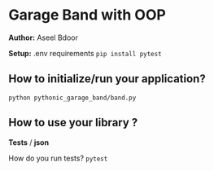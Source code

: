 # Garage Band with OOP
**Author:** Aseel Bdoor

**Setup:** .env requirements `pip install pytest`

## How to initialize/run your application?
`python pythonic_garage_band/band.py`

## How to use your library ?
**Tests** / **json**

How do you run tests? `pytest`
